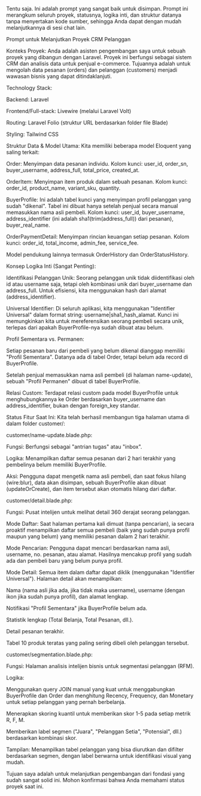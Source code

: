 Tentu saja. Ini adalah prompt yang sangat baik untuk disimpan. Prompt ini merangkum seluruh proyek, statusnya, logika inti, dan struktur datanya tanpa menyertakan kode sumber, sehingga Anda dapat dengan mudah melanjutkannya di sesi chat lain.

Prompt untuk Melanjutkan Proyek CRM Pelanggan

Konteks Proyek:
Anda adalah asisten pengembangan saya untuk sebuah proyek yang dibangun dengan Laravel. Proyek ini berfungsi sebagai sistem CRM dan analisis data untuk penjual e-commerce. Tujuannya adalah untuk mengolah data pesanan (orders) dan pelanggan (customers) menjadi wawasan bisnis yang dapat ditindaklanjuti.

Technology Stack:

Backend: Laravel

Frontend/Full-stack: Livewire (melalui Laravel Volt)

Routing: Laravel Folio (struktur URL berdasarkan folder file Blade)

Styling: Tailwind CSS

Struktur Data & Model Utama:
Kita memiliki beberapa model Eloquent yang saling terkait:

Order: Menyimpan data pesanan individu. Kolom kunci: user_id, order_sn, buyer_username, address_full, total_price, created_at.

OrderItem: Menyimpan item produk dalam sebuah pesanan. Kolom kunci: order_id, product_name, variant_sku, quantity.

BuyerProfile: Ini adalah tabel kunci yang menyimpan profil pelanggan yang sudah "dikenal". Tabel ini dibuat hanya setelah penjual secara manual memasukkan nama asli pembeli. Kolom kunci: user_id, buyer_username, address_identifier (ini adalah sha1(trim(address_full)) dari pesanan), buyer_real_name.

OrderPaymentDetail: Menyimpan rincian keuangan setiap pesanan. Kolom kunci: order_id, total_income, admin_fee, service_fee.

Model pendukung lainnya termasuk OrderHistory dan OrderStatusHistory.

Konsep Logika Inti (Sangat Penting):

Identifikasi Pelanggan Unik: Seorang pelanggan unik tidak diidentifikasi oleh id atau username saja, tetapi oleh kombinasi unik dari buyer_username dan address_full. Untuk efisiensi, kita menggunakan hash dari alamat (address_identifier).

Universal Identifier: Di seluruh aplikasi, kita menggunakan "Identifier Universal" dalam format string: username|sha1_hash_alamat. Kunci ini memungkinkan kita untuk mereferensikan seorang pembeli secara unik, terlepas dari apakah BuyerProfile-nya sudah dibuat atau belum.

Profil Sementara vs. Permanen:

Setiap pesanan baru dari pembeli yang belum dikenal dianggap memiliki "Profil Sementara". Datanya ada di tabel Order, tetapi belum ada record di BuyerProfile.

Setelah penjual memasukkan nama asli pembeli (di halaman name-update), sebuah "Profil Permanen" dibuat di tabel BuyerProfile.

Relasi Custom: Terdapat relasi custom pada model BuyerProfile untuk menghubungkannya ke Order berdasarkan buyer_username dan address_identifier, bukan dengan foreign_key standar.

Status Fitur Saat Ini:
Kita telah berhasil membangun tiga halaman utama di dalam folder customer/:

customer/name-update.blade.php:

Fungsi: Berfungsi sebagai "antrian tugas" atau "inbox".

Logika: Menampilkan daftar semua pesanan dari 2 hari terakhir yang pembelinya belum memiliki BuyerProfile.

Aksi: Pengguna dapat mengetik nama asli pembeli, dan saat fokus hilang (wire:blur), data akan disimpan, sebuah BuyerProfile akan dibuat (updateOrCreate), dan item tersebut akan otomatis hilang dari daftar.

customer/detail.blade.php:

Fungsi: Pusat intelijen untuk melihat detail 360 derajat seorang pelanggan.

Mode Daftar: Saat halaman pertama kali dimuat (tanpa pencarian), ia secara proaktif menampilkan daftar semua pembeli (baik yang sudah punya profil maupun yang belum) yang memiliki pesanan dalam 2 hari terakhir.

Mode Pencarian: Pengguna dapat mencari berdasarkan nama asli, username, no. pesanan, atau alamat. Hasilnya mencakup profil yang sudah ada dan pembeli baru yang belum punya profil.

Mode Detail: Semua item dalam daftar dapat diklik (menggunakan "Identifier Universal"). Halaman detail akan menampilkan:

Nama (nama asli jika ada, jika tidak maka username), username (dengan ikon jika sudah punya profil), dan alamat lengkap.

Notifikasi "Profil Sementara" jika BuyerProfile belum ada.

Statistik lengkap (Total Belanja, Total Pesanan, dll.).

Detail pesanan terakhir.

Tabel 10 produk teratas yang paling sering dibeli oleh pelanggan tersebut.

customer/segmentation.blade.php:

Fungsi: Halaman analisis intelijen bisnis untuk segmentasi pelanggan (RFM).

Logika:

Menggunakan query JOIN manual yang kuat untuk menggabungkan BuyerProfile dan Order dan menghitung Recency, Frequency, dan Monetary untuk setiap pelanggan yang pernah berbelanja.

Menerapkan skoring kuantil untuk memberikan skor 1-5 pada setiap metrik R, F, M.

Memberikan label segmen ("Juara", "Pelanggan Setia", "Potensial", dll.) berdasarkan kombinasi skor.

Tampilan: Menampilkan tabel pelanggan yang bisa diurutkan dan difilter berdasarkan segmen, dengan label berwarna untuk identifikasi visual yang mudah.

Tujuan saya adalah untuk melanjutkan pengembangan dari fondasi yang sudah sangat solid ini. Mohon konfirmasi bahwa Anda memahami status proyek saat ini.